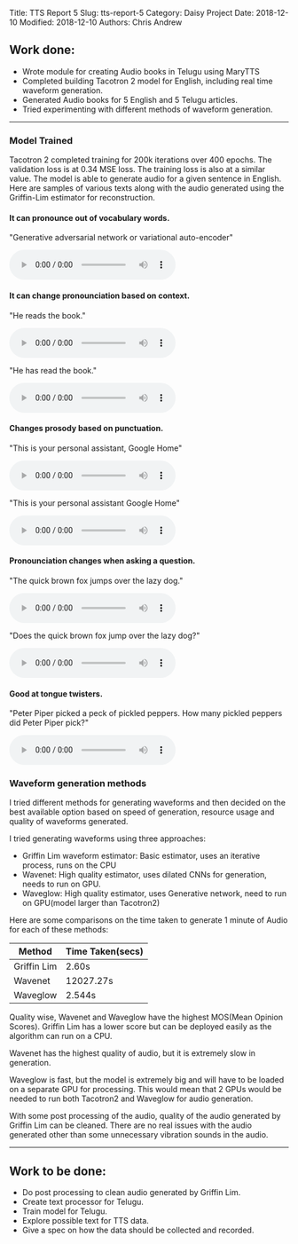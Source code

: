 Title: TTS Report 5
Slug: tts-report-5
Category: Daisy Project
Date: 2018-12-10
Modified: 2018-12-10
Authors: Chris Andrew

## Work done:
- Wrote module for creating Audio books in Telugu using MaryTTS
- Completed building Tacotron 2 model for English, including real time waveform generation.
- Generated Audio books for 5 English and 5 Telugu articles.
- Tried experimenting with different methods of waveform generation.
----

### Model Trained
Tacotron 2 completed training for 200k iterations over 400 epochs. The validation loss is at 0.34 MSE loss. The training loss is also at a similar value. The model is able to generate audio for a given sentence in English. Here are samples of various texts along with the audio generated using the Griffin-Lim estimator for reconstruction.

#### It can pronounce out of vocabulary words.
"Generative adversarial network or variational auto-encoder"

<audio controls>
  <source src="{filename}/data/test_1.wav" type="audio/mpeg">
</audio>

#### It can change pronounciation based on context.
"He reads the book."

<audio controls>
  <source src="{filename}/data/test_2.wav" type="audio/mpeg">
</audio>

"He has read the book."

<audio controls>
  <source src="{filename}/data/test_3.wav" type="audio/mpeg">
</audio>

#### Changes prosody based on punctuation.
"This is your personal assistant, Google Home"

<audio controls>
  <source src="{filename}/data/test_4.wav" type="audio/mpeg">
</audio>

"This is your personal assistant Google Home"

<audio controls>
  <source src="{filename}/data/test_5.wav" type="audio/mpeg">
</audio>

#### Pronounciation changes when asking a question.
"The quick brown fox jumps over the lazy dog."

<audio controls>
  <source src="{filename}/data/test_6.wav" type="audio/mpeg">
</audio>

"Does the quick brown fox jump over the lazy dog?"

<audio controls>
  <source src="{filename}/data/test_7.wav" type="audio/mpeg">
</audio>

#### Good at tongue twisters.
"Peter Piper picked a peck of pickled peppers. How many pickled peppers did Peter Piper pick?"

<audio controls>
  <source src="{filename}/data/test_8.wav" type="audio/mpeg">
</audio>

### Waveform generation methods
I tried different methods for generating waveforms and then decided on the best available option based on speed of generation, resource usage and quality of waveforms generated.

I tried generating waveforms using three approaches:
- Griffin Lim waveform estimator: Basic estimator, uses an iterative process, runs on the CPU
- Wavenet: High quality estimator, uses dilated CNNs for generation, needs to run on GPU.
- Waveglow: High quality estimator, uses Generative network, need to run on GPU(model larger than Tacotron2)

Here are some comparisons on the time taken to generate 1 minute of Audio for each of these methods:

| Method      | Time Taken(secs) |
|-------------|------------------|
| Griffin Lim | 2.60s            |
| Wavenet     | 12027.27s        |
| Waveglow    | 2.544s           |

Quality wise, Wavenet and Waveglow have the highest MOS(Mean Opinion Scores). Griffin Lim has a lower score but can be deployed easily as the algorithm can run on a CPU.

Wavenet has the highest quality of audio, but it is extremely slow in generation.

Waveglow is fast, but the model is extremely big and will have to be loaded on a separate GPU for processing. This would mean that 2 GPUs would be needed to run both Tacotron2 and Waveglow for audio generation.

With some post processing of the audio, quality of the audio generated by Griffin Lim can be cleaned. There are no real issues with the audio generated other than some unnecessary vibration sounds in the audio.

-----
## Work to be done:
- Do post processing to clean audio generated by Griffin Lim.
- Create text processor for Telugu.
- Train model for Telugu.
- Explore possible text for TTS data.
- Give a spec on how the data should be collected and recorded.
